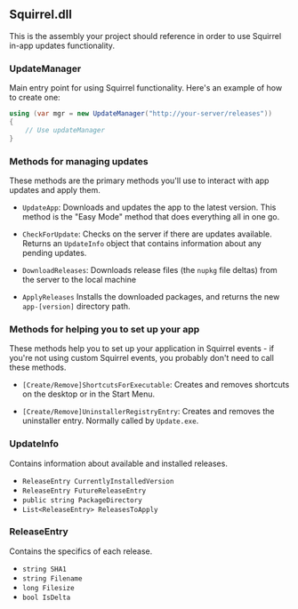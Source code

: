## Squirrel.dll

This is the assembly your project should reference in order to use Squirrel in-app updates functionality.

### UpdateManager

Main entry point for using Squirrel functionality. Here's an example of how to create one:

```cs
using (var mgr = new UpdateManager("http://your-server/releases"))
{
    // Use updateManager
}
```

### Methods for managing updates

These methods are the primary methods you'll use to interact with app updates and apply them.

* `UpdateApp`: Downloads and updates the app to the latest version. This method is the "Easy Mode" method that does everything all in one go.

* `CheckForUpdate`: Checks on the server if there are updates available. Returns an `UpdateInfo` object that contains information about any pending updates.

* `DownloadReleases`: Downloads release files (the `nupkg` file deltas) from the server to the local machine

* `ApplyReleases` Installs the downloaded packages, and returns the new `app-[version]` directory path.

### Methods for helping you to set up your app

These methods help you to set up your application in Squirrel events - if you're not using custom Squirrel events, you probably don't need to call these methods.

* `[Create/Remove]ShortcutsForExecutable`: Creates and removes shortcuts on the desktop or in the Start Menu.

* `[Create/Remove]UninstallerRegistryEntry`: Creates and removes the uninstaller entry. Normally called by `Update.exe`.

### UpdateInfo

Contains information about available and installed releases.

* `ReleaseEntry CurrentlyInstalledVersion`
* `ReleaseEntry FutureReleaseEntry`
* `public string PackageDirectory`
* `List<ReleaseEntry> ReleasesToApply`

### ReleaseEntry

Contains the specifics of each release.

* `string SHA1`
* `string Filename`
* `long Filesize`
* `bool IsDelta`
